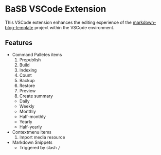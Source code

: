 # BaSB VSCode Extension

This VSCode extension enhances the editing experience of the [markdown-blog-template](https://github.com/BHznJNs/markdown-blog-template) project within the VSCode environment.

## Features

- Command Palletes items
  1. Prepublish
  2. Build
  3. Indexing
  4. Count
  5. Backup
  6. Restore
  7. Preview
  8. Create summary
    - Daily
    - Weekly
    - Monthly
    - Half-monthly
    - Yearly
    - Half-yearly
- Contextmenu items
  1. Import media resource
- Markdown Snippets
  - Triggered by slash `/`
